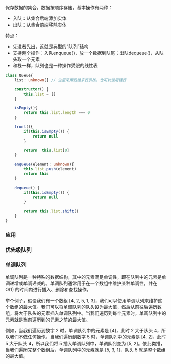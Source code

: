 保存数据的集合，数据按顺序存储，基本操作有两种：
- 入队：从集合后端添加实体
- 出队：从集合前端移除实体

特点：
- 先进者先出，这就是典型的“队列”结构
- 支持两个操作：入队enqueue()，放一个数据到队尾；出队dequeue()，从队头取一个元素
- 和栈一样，队列也是一种操作受限的线性表


```ts
class Queue{
    list: unknown[] // 这里采用数组来表示栈，也可以使用链表

    constructor() {
        this.list = []
    }

    isEmpty(){
        return this.list.length === 0
    }

    front(){
        if(this.isEmpty()) {
            return null
        }

        return  this.list[0]
    }

    enqueue(element: unknown){
        this.list.push(element)
        return this
    }

    dequeue() {
        if(this.isEmpty()) {
            return null
        }

        return this.list.shift()
    }
}
```

### 应用

### 优先级队列

### 单调队列

单调队列是一种特殊的数据结构，其中的元素满足单调性，即在队列中的元素是单调递增或单调递减的。单调队列通常用于在一个数组中维护某种单调性，并在 O(1) 的时间内进行插入、删除和查找操作。

举个例子，假设我们有一个数组 [4, 2, 5, 1, 3]，我们可以使用单调队列来维护这个数组的最大值。我们可以将单调队列的队头设为最大值，然后从前往后遍历数组，将大于队头的元素插入单调队列中。当我们遍历到每个元素时，单调队列中的元素就是当前遍历到的元素之前的最大值。

例如，当我们遍历到数字 2 时，单调队列中的元素是 [4]，此时 2 大于队头 4，所以我们不做任何操作。当我们遍历到数字 5 时，单调队列中的元素是 [4, 2]，此时 5 大于队头 4，所以我们将 5 插入单调队列中，单调队列变为 [5, 2]。依此类推，当我们遍历完整个数组后，单调队列中的元素就是 [5, 3, 1]，队头 5 就是整个数组的最大值。